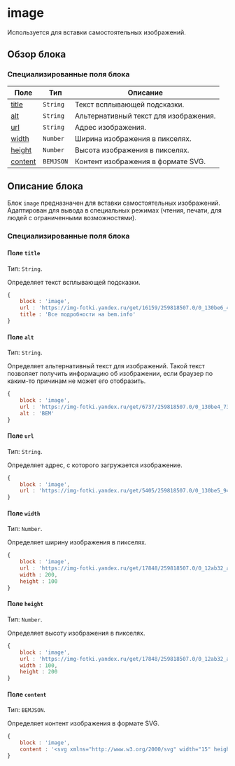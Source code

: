 # image

Используется для вставки самостоятельных изображений.

## Обзор блока

### Специализированные поля блока

| Поле | Тип | Описание |
| ---- | --- | -------- |
| <a href="#title">title</a> | <code>String</code> | Текст всплывающей подсказки. |
| <a href="#alt">alt</a> | <code>String</code> | Альтернативный текст для изображения. |
| <a href="#url">url</a> | <code>String</code> | Адрес изображения. |
| <a href="#width">width</a> | <code>Number</code> | Ширина изображения в пикселях. |
| <a href="#height">height</a> | <code>Number</code> | Высота изображения в пикселях. |
| <a href="#content">content</a> | <code>BEMJSON</code> | Контент изображения в формате SVG. |

## Описание блока

Блок `image` предназначен для вставки самостоятельных изображений. Адаптирован для вывода в специальных режимах (чтения, печати, для людей с ограниченными возможностями).

### Специализированные поля блока

<a name="title"></a>
#### Поле `title`

Тип: `String`.

Определяет текст всплывающей подсказки.

```js
{
    block : 'image',
    url : 'https://img-fotki.yandex.ru/get/16159/259818507.0/0_130be6_4116d8e7_S',
    title : 'Все подробности на bem.info'
}
```

<a name="alt"></a>
#### Поле `alt`

Тип: `String`.

Определяет альтернативный текст для изображений. Такой текст позволяет получить информацию об изображении, если браузер по каким-то причинам не может его отобразить.

```js
{
    block : 'image',
    url : 'https://img-fotki.yandex.ru/get/6737/259818507.0/0_130be4_7315e1e0_S',
    alt : 'BEM'
}
```

<a name="url"></a>
#### Поле `url`

Тип: `String`.

Определяет адрес, с которого загружается изображение.

```js
{
    block : 'image',
    url : 'https://img-fotki.yandex.ru/get/5405/259818507.0/0_130be5_948d59aa_S'
}
```

<a name="width"></a>
#### Поле `width`

Тип: `Number`.

Определяет ширину изображения в пикселях.

```js
{
    block : 'image',
    url : 'https://img-fotki.yandex.ru/get/17848/259818507.0/0_12ab32_a798a820_X5L',
    width : 200,
    height : 100
}
```

<a name="height"></a>
#### Поле `height`

Тип: `Number`.

Определяет высоту изображения в пикселях.

```js
{
    block : 'image',
    url : 'https://img-fotki.yandex.ru/get/17848/259818507.0/0_12ab32_a798a820_X5L',
    width : 100,
    height : 200
}
```

<a name="content"></a>
#### Поле `content`

Тип: `BEMJSON`.

Определяет контент изображения в формате SVG.

```js
{
    block : 'image',
    content : '<svg xmlns="http://www.w3.org/2000/svg" width="15" height="16"><path d="M13.5.5l-8 12L1.7 8l-1 1.6L5.6 15l9.1-13.4z"/></svg>'
}
```
